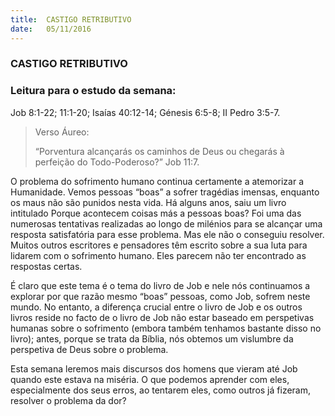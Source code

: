 ```yaml
---
title:  CASTIGO RETRIBUTIVO
date:   05/11/2016
---
```


### CASTIGO RETRIBUTIVO

### Leitura para o estudo da semana:
Job 8:1-22; 11:1-20; Isaías 40:12-14; Génesis 6:5-8; II Pedro 3:5-7.

> <p>Verso Áureo:</p>
> “Porventura alcançarás os caminhos de Deus ou chegarás à perfeição do Todo-Poderoso?” Job 11:7.

O problema do sofrimento humano continua certamente a atemorizar a Humanidade. Vemos pessoas “boas” a sofrer tragédias imensas, enquanto os maus não são punidos nesta vida. Há alguns anos, saiu um livro intitulado Porque acontecem coisas más a pessoas boas? Foi uma das numerosas tentativas realizadas ao longo de milénios para se alcançar uma resposta satisfatória para esse problema. Mas ele não o conseguiu resolver. Muitos outros escritores e pensadores têm escrito sobre a sua luta para lidarem com o sofrimento humano. Eles parecem não ter encontrado as respostas certas.

É claro que este tema é o tema do livro de Job e nele nós continuamos a explorar por que razão mesmo “boas” pessoas, como Job, sofrem neste mundo. No entanto, a diferença crucial entre o livro de Job e os outros livros reside no facto de o livro de Job não estar baseado em perspetivas humanas sobre o sofrimento (embora também tenhamos bastante disso no livro); antes, porque se trata da Bíblia, nós obtemos um vislumbre da perspetiva de Deus sobre o problema.

Esta semana leremos mais discursos dos homens que vieram até Job quando este estava na miséria. O que podemos aprender com eles, especialmente dos seus erros, ao tentarem eles, como outros já fizeram, resolver o problema da dor?